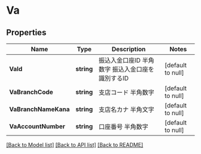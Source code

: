 # Va

## Properties
Name | Type | Description | Notes
------------ | ------------- | ------------- | -------------
**VaId** | **string** | 振込入金口座ID 半角数字 振込入金口座を識別するID  | [default to null]
**VaBranchCode** | **string** | 支店コード 半角数字  | [default to null]
**VaBranchNameKana** | **string** | 支店名カナ 半角文字  | [default to null]
**VaAccountNumber** | **string** | 口座番号 半角数字  | [default to null]

[[Back to Model list]](../README.md#documentation-for-models) [[Back to API list]](../README.md#documentation-for-api-endpoints) [[Back to README]](../README.md)



